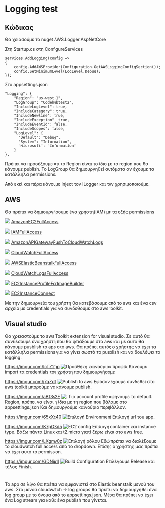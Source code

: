 # Logging test

##  Κώδικας

Θα χειασούμε το nuget AWS.Logger.AspNetCore

Στη Startup.cs στη ConfigureServices

    services.AddLogging(config =>
    {
        config.AddAWSProvider(Configuration.GetAWSLoggingConfigSection());
        config.SetMinimumLevel(LogLevel.Debug);
    });

Στο appsettings.json

    "Logging": {
	    "Region": "us-west-1",
	    "LogGroup": "Codehubtest2",
	    "IncludeLogLevel": true,
	    "IncludeCategory": true,
	    "IncludeNewline": true,
	    "IncludeException": true,
	    "IncludeEventId": false,
	    "IncludeScopes": false,
	    "LogLevel": {
	      "Default": "Debug",
	      "System": "Information",
	      "Microsoft": "Information"
	    }
    },

Πρέπει να προσέξουμε ότι το Region είναι το ίδιο με το region που θα κάνουμε publish.
To LogGroup θα δημιουργηθεί αυτόματα αν έχουμε τα κατάλληλα permissions.

Από εκεί και πέρα κάνουμε inject τον ILogger και τον χρησιμοποιούμε.

##  AWS
Θα πρέπει να δημιουργήσουμε ένα χρήστη(ΙΑΜ) με τα εξής permissions

 ![](https://console.aws.amazon.com/iam/assets/images/policy_icon.png) [AmazonEC2FullAccess](https://console.aws.amazon.com/iam/home?region=us-west-1#/policies/arn%3Aaws%3Aiam%3A%3Aaws%3Apolicy%2FAmazonEC2FullAccess)


 ![](https://console.aws.amazon.com/iam/assets/images/policy_icon.png) [IAMFullAccess](https://console.aws.amazon.com/iam/home?region=us-west-1#/policies/arn%3Aaws%3Aiam%3A%3Aaws%3Apolicy%2FIAMFullAccess)


 ![](https://console.aws.amazon.com/iam/assets/images/policy_icon.png) [AmazonAPIGatewayPushToCloudWatchLogs](https://console.aws.amazon.com/iam/home?region=us-west-1#/policies/arn%3Aaws%3Aiam%3A%3Aaws%3Apolicy%2Fservice-role%2FAmazonAPIGatewayPushToCloudWatchLogs)


 ![](https://console.aws.amazon.com/iam/assets/images/policy_icon.png) [CloudWatchFullAccess](https://console.aws.amazon.com/iam/home?region=us-west-1#/policies/arn%3Aaws%3Aiam%3A%3Aaws%3Apolicy%2FCloudWatchFullAccess)


 ![](https://console.aws.amazon.com/iam/assets/images/policy_icon.png) [AWSElasticBeanstalkFullAccess](https://console.aws.amazon.com/iam/home?region=us-west-1#/policies/arn%3Aaws%3Aiam%3A%3Aaws%3Apolicy%2FAWSElasticBeanstalkFullAccess)


 ![](https://console.aws.amazon.com/iam/assets/images/policy_icon.png) [CloudWatchLogsFullAccess](https://console.aws.amazon.com/iam/home?region=us-west-1#/policies/arn%3Aaws%3Aiam%3A%3Aaws%3Apolicy%2FCloudWatchLogsFullAccess)


 ![](https://console.aws.amazon.com/iam/assets/images/policy_icon.png) [EC2InstanceProfileForImageBuilder](https://console.aws.amazon.com/iam/home?region=us-west-1#/policies/arn%3Aaws%3Aiam%3A%3Aaws%3Apolicy%2FEC2InstanceProfileForImageBuilder)


 ![](https://console.aws.amazon.com/iam/assets/images/policy_icon.png) [EC2InstanceConnect](https://console.aws.amazon.com/iam/home?region=us-west-1#/policies/arn%3Aaws%3Aiam%3A%3Aaws%3Apolicy%2FEC2InstanceConnect)

Με την δημιουργεία του χρήστη θα κατεβάσουμε από το aws και ένα csv αρχείο με credentials για να συνδεθούμε στο aws toolkit.

##  Visual studio
Θα χρειαστούμε το aws Toolkit extension for visual studio.
Σε αυτό θα συνδέσουμε ένα χρήστη που θα φτιάξουμε στο aws και με αυτό θα κάνουμε pusblish το app στο aws. Θα πρέπει αυτός ο χρήστης να έχει τα κατάλληλα permissions για να γίνει σωστά το pusblish και να δουλέψει το logging.

https://imgur.com/IcTZ2gp
![Προσθήκη καινούριου προφίλ](https://imgur.com/IcTZ2gp)
Κάνουμε import τα credentials του χρήστη που δημιουργήσαμε

https://imgur.com/j7qZdiI
![Publish to aws](https://imgur.com/j7qZdiI) 
Εφόσον έχουμε συνδεθεί στο aws toolkit μπορούμε να κάνουμε publish.

https://imgur.com/aB13s2E
![.](https://imgur.com/aB13s2E)
Για account profile αφήνουμε το default.
Region, πρέπει να είναι η ίδια με τη region που βάλαμε στο appsettings.json
Και δημιουργούμε καινούριο περιβάλλον.

https://imgur.com/65xXx40
![Επιλογή Environment](https://imgur.com/65xXx40)
Επιλογή url του app.

https://imgur.com/K7pOBd5
![EC2 config](https://imgur.com/K7pOBd5)
Επιλογή container και instance type. Βάζω πάντα Linux και t2.micro γιατί ξέρω είναι στο aws free.

https://imgur.com/LXgmv0z
![Επιλογή ρόλου](https://imgur.com/LXgmv0z)
Εδώ πρέπει να διαλέξουμε το cloudwatch full access από το dropdown.
Επίσης ο χρήστης μας πρέπει να έχει αυτό το permission.

https://imgur.com/GDNjp1l
![Build Configuration](https://imgur.com/GDNjp1l)
Επιλέγουμε Release και τέλος Finish.

#
Το app σε λίγο θα πρέπει να εμφανιστεί στο Elastic beanstalk μενού του aws.
Στο μενού cloudwatch -> log groups θα πρέπει να δημιουργηθεί ένα log group με το όνομα από το appsettings.json.
Μέσα θα πρέπει να έχει ένα Log stream για καθε ένα publish που γίνεται.
